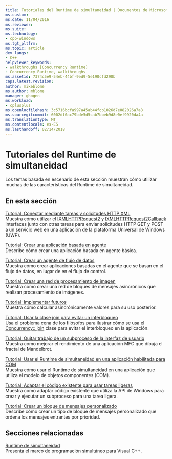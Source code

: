 ```yaml
---
title: Tutoriales del Runtime de simultaneidad | Documentos de Microsoft
ms.custom: 
ms.date: 11/04/2016
ms.reviewer: 
ms.suite: 
ms.technology:
- cpp-windows
ms.tgt_pltfrm: 
ms.topic: article
dev_langs:
- C++
helpviewer_keywords:
- walkthroughs [Concurrency Runtime]
- Concurrency Runtime, walkthroughs
ms.assetid: 7374c5e9-54eb-44bf-9ed9-5e190cfd290b
caps.latest.revision: 
author: mikeblome
ms.author: mblome
manager: ghogen
ms.workload:
- cplusplus
ms.openlocfilehash: 3c5716bcfa997a45ab44fcb1026d7e082026a7a8
ms.sourcegitcommit: 6002df0ac79bde5d5cab7bbeb9d8e0ef9920da4a
ms.translationtype: MT
ms.contentlocale: es-ES
ms.lasthandoff: 02/14/2018
---
```

# <a name="concurrency-runtime-walkthroughs"></a>Tutoriales del Runtime de simultaneidad
Los temas basada en escenario de esta sección muestran cómo utilizar muchas de las características del Runtime de simultaneidad.  
  
## <a name="in-this-section"></a>En esta sección  
 [Tutorial: Conectar mediante tareas y solicitudes HTTP XML](../../parallel/concrt/walkthrough-connecting-using-tasks-and-xml-http-requests.md)  
 Muestra cómo utilizar el [IXMLHTTPRequest2](http://msdn.microsoft.com/en-us/bbc11c4a-aecf-4d6d-8275-3e852e309908) y [IXMLHTTPRequest2Callback](http://msdn.microsoft.com/en-us/aa4b3f4c-6e28-458b-be25-6cce8865fc71) interfaces junto con otras tareas para enviar solicitudes HTTP GET y POST a un servicio web en una aplicación de la plataforma Universal de Windows (UWP).  
  
 [Tutorial: Crear una aplicación basada en agente](../../parallel/concrt/walkthrough-creating-an-agent-based-application.md)  
 Describe cómo crear una aplicación basada en agente básica.  
  
 [Tutorial: Crear un agente de flujo de datos](../../parallel/concrt/walkthrough-creating-a-dataflow-agent.md)  
 Muestra cómo crear aplicaciones basadas en el agente que se basan en el flujo de datos, en lugar de en el flujo de control.  
  
 [Tutorial: Crear una red de procesamiento de imagen](../../parallel/concrt/walkthrough-creating-an-image-processing-network.md)  
 Muestra cómo crear una red de bloques de mensajes asincrónicos que realizan procesamiento de imágenes.  
  
 [Tutorial: Implementar futuros](../../parallel/concrt/walkthrough-implementing-futures.md)  
 Muestra cómo calcular asincrónicamente valores para su uso posterior.  
  
 [Tutorial: Usar la clase join para evitar un interbloqueo](../../parallel/concrt/walkthrough-using-join-to-prevent-deadlock.md)  
 Usa el problema cena de los filósofos para ilustrar cómo se usa el [Concurrency:: join](../../parallel/concrt/reference/join-class.md) clase para evitar el interbloqueo en la aplicación.  
  
 [Tutorial: Quitar trabajo de un subproceso de la interfaz de usuario](../../parallel/concrt/walkthrough-removing-work-from-a-user-interface-thread.md)  
 Muestra cómo mejorar el rendimiento de una aplicación MFC que dibuja el fractal de Mandelbrot.  
  
 [Tutorial: Usar el Runtime de simultaneidad en una aplicación habilitada para COM](../../parallel/concrt/walkthrough-using-the-concurrency-runtime-in-a-com-enabled-application.md)  
 Muestra cómo usar el Runtime de simultaneidad en una aplicación que utiliza el modelo de objetos componentes (COM).  
  
 [Tutorial: Adaptar el código existente para usar tareas ligeras](../../parallel/concrt/walkthrough-adapting-existing-code-to-use-lightweight-tasks.md)  
 Muestra cómo adaptar código existente que utiliza la API de Windows para crear y ejecutar un subproceso para una tarea ligera.  
  
 [Tutorial: Crear un bloque de mensajes personalizado](../../parallel/concrt/walkthrough-creating-a-custom-message-block.md)  
 Describe cómo crear un tipo de bloque de mensajes personalizado que ordena los mensajes entrantes por prioridad.  
  
## <a name="related-sections"></a>Secciones relacionadas  
 [Runtime de simultaneidad](../../parallel/concrt/concurrency-runtime.md)  
 Presenta el marco de programación simultáneo para Visual C++.

